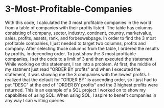 # 3-Most-Profitable-Companies
With this code, I calculated the 3 most profitable companies in the world from a table of companies with their profits listed.
The table has columns consisting of company, sector, industry, continent, country, marketvalue, sales, profits, assets, rank, and forbeswebpage.
In order to find the 3 most profitable companies, I just needed to target two columns, profits and company. 
After selecting those columns from the table, I ordered the results by profits, in decending order. 
To just show the 3 most profitable companies, I set the code to a limit of 3 and then executed the statement.
While working on this statement, I ran into a problem.
At first, the middle of my statment just read "ORDER BY profits" and when I executed the statement, it was showing me the 3 companies with the lowest profits.
I realized that the default for "ORDER BY" is ascending order, so I just had to put "DESC" at the end of "ORDER BY profits" and the 3 highest profits were returned.
This is an example of a SQL project I worked on to show my capabilties of using SQL. When using SQL, I aspire to benefit companies in any way I can writing queries.
